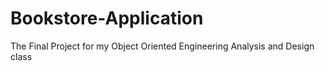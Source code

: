 # Bookstore-Application
The Final Project for my Object Oriented Engineering Analysis and Design class
